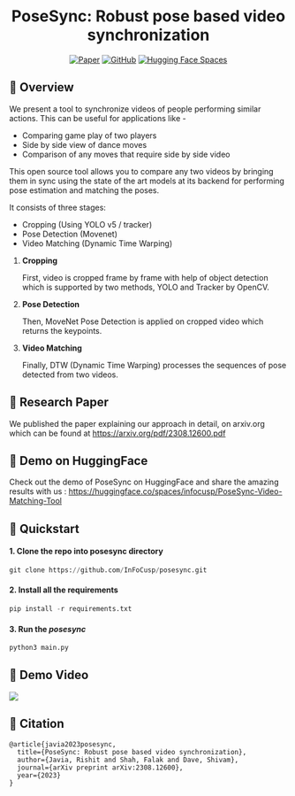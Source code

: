 <div align="center">
<h1>PoseSync: Robust pose based video synchronization</h1>

[![Paper](https://img.shields.io/badge/Paper-arxiv.2308.12600-white)](https://arxiv.org/abs/2308.12600)
[![GitHub](https://img.shields.io/github/license/InFoCusp/posesync)](https://github.com/InFoCusp/posesync)
[![Hugging Face Spaces](https://img.shields.io/badge/🤗%20Hugging%20Face-Community%20Space-blue)](https://huggingface.co/spaces/infocusp/PoseSync-Video-Matching-Tool)

</div>

## 📖 Overview

We present a tool to synchronize videos of people performing similar actions. This can be useful for applications like - 
* Comparing game play of two players
* Side by side view of dance moves
* Comparison of any moves that require side by side video

This open source tool allows you to compare any two videos by bringing them in sync using the state of the art models at its backend for performing pose estimation and matching the poses.

It consists of three stages:
* Cropping (Using YOLO v5 / tracker)
* Pose Detection (Movenet)
* Video Matching (Dynamic Time Warping)
    
1. **Cropping**

    First, video is cropped frame by frame with help of object detection which is supported by two methods, YOLO and Tracker by OpenCV.

2. **Pose Detection** 

    Then, MoveNet Pose Detection is applied on cropped video which returns the keypoints.

3. **Video Matching**

   Finally, DTW (Dynamic Time Warping) processes the sequences of pose detected from two videos.

## 📰 Research Paper
We published the paper explaining our approach in detail, on arxiv.org which can be found at https://arxiv.org/pdf/2308.12600.pdf

## 🤗 Demo on HuggingFace
Check out the demo of PoseSync on HuggingFace and share the amazing results with us : https://huggingface.co/spaces/infocusp/PoseSync-Video-Matching-Tool


## 🚀 Quickstart

#### 1. Clone the repo into posesync directory
```python
git clone https://github.com/InFoCusp/posesync.git
```

#### 2. Install all the requirements
```python
pip install -r requirements.txt
```

#### 3. Run the *posesync*
```python
python3 main.py
```

## 👾 Demo Video

![](https://github.com/InFoCusp/posesync/blob/main/data/PoseSync_Demo.gif)


## 📑 Citation

```
@article{javia2023posesync,
  title={PoseSync: Robust pose based video synchronization},
  author={Javia, Rishit and Shah, Falak and Dave, Shivam},
  journal={arXiv preprint arXiv:2308.12600},
  year={2023}
}
```

